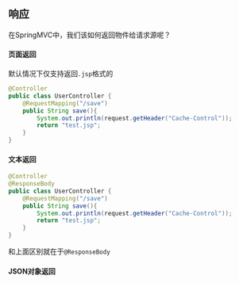 ## 响应
在SpringMVC中，我们该如何返回物件给请求源呢？

#### 页面返回
默认情况下仅支持返回`.jsp`格式的
```java
@Controller  
public class UserController {  
    @RequestMapping("/save")  
    public String save(){  
        System.out.println(request.getHeader("Cache-Control"));  
        return "test.jsp";  
    }  
}
```

#### 文本返回
```java
@Controller  
@ResponseBody
public class UserController {  
    @RequestMapping("/save")  
    public String save(){  
        System.out.println(request.getHeader("Cache-Control"));  
        return "test.jsp";  
    }  
}
```
和上面区别就在于`@ResponseBody`

#### JSON对象返回
